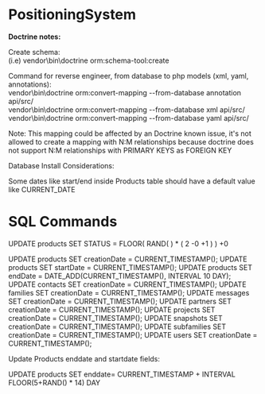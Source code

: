 PositioningSystem
=================

<strong>Doctrine notes:</strong>

Create schema:<br>
(i.e) vendor\bin\doctrine orm:schema-tool:create

Command for reverse engineer, from database to php models (xml, yaml, annotations):<br>
vendor\bin\doctrine orm:convert-mapping --from-database annotation api/src/<br>
vendor\bin\doctrine orm:convert-mapping --from-database xml api/src/<br>
vendor\bin\doctrine orm:convert-mapping --from-database yaml api/src/<br>

Note: This mapping could be affected by an Doctrine known issue, it's not allowed to create a mapping with N:M relationships because doctrine does not support N:M relationships with PRIMARY KEYS as FOREIGN KEY

Database Install Considerations:

Some dates like start/end inside Products table should have a default value like CURRENT_DATE

# SQL Commands

UPDATE products SET STATUS = FLOOR( RAND( ) * ( 2 -0 +1 ) ) +0

UPDATE products SET creationDate = CURRENT_TIMESTAMP();
UPDATE products SET startDate = CURRENT_TIMESTAMP();
UPDATE products SET endDate = DATE_ADD(CURRENT_TIMESTAMP(), INTERVAL 10 DAY);
UPDATE contacts SET creationDate = CURRENT_TIMESTAMP();
UPDATE families SET creationDate = CURRENT_TIMESTAMP();
UPDATE messages SET creationDate = CURRENT_TIMESTAMP();
UPDATE partners SET creationDate = CURRENT_TIMESTAMP();
UPDATE projects SET creationDate = CURRENT_TIMESTAMP();
UPDATE snapshots SET creationDate = CURRENT_TIMESTAMP();
UPDATE subfamilies SET creationDate = CURRENT_TIMESTAMP();
UPDATE users SET creationDate = CURRENT_TIMESTAMP();


Update Products enddate and startdate fields:

UPDATE products SET enddate= CURRENT_TIMESTAMP + INTERVAL FLOOR(5+RAND() * 14) DAY

